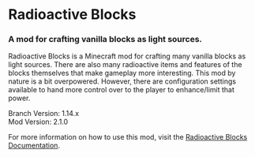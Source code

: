 # Radioactive Blocks
### A mod for crafting vanilla blocks as light sources.

Radioactive Blocks is a Minecraft mod for crafting many vanilla blocks as light sources. There are also many radioactive items and features of the blocks themselves that make gameplay more interesting. This mod by nature is a bit overpowered. However, there are configuration settings available to hand more control over to the player to enhance/limit that power.

Branch Version: 1.14.x<br>
Mod Version: 2.1.0

For more information on how to use this mod, visit the [Radioactive Blocks Documentation](https://thesarlaacsweep.github.io/radioactiveblocks/).